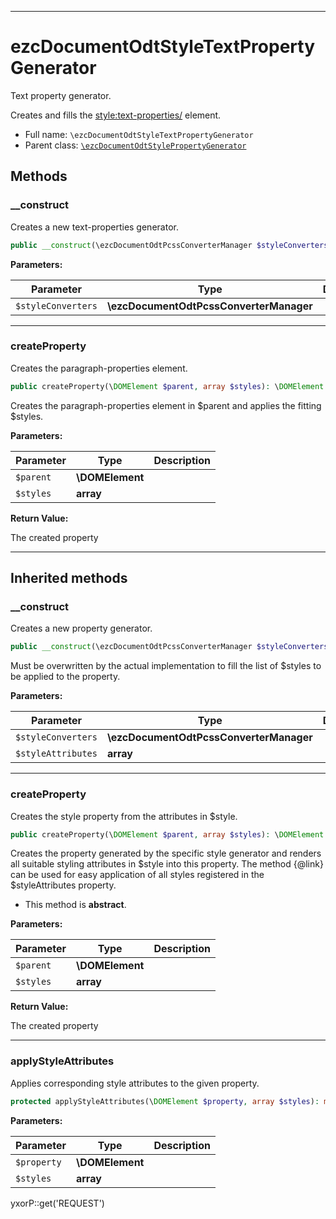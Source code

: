 ***

# ezcDocumentOdtStyleTextPropertyGenerator

Text property generator.

Creates and fills the <style:text-properties/> element.

* Full name: `\ezcDocumentOdtStyleTextPropertyGenerator`
* Parent class: [`\ezcDocumentOdtStylePropertyGenerator`](./ezcDocumentOdtStylePropertyGenerator.md)

## Methods

### __construct

Creates a new text-properties generator.

```php
public __construct(\ezcDocumentOdtPcssConverterManager $styleConverters): mixed
```

**Parameters:**

| Parameter | Type | Description |
|-----------|------|-------------|
| `$styleConverters` | **\ezcDocumentOdtPcssConverterManager** |  |

***

### createProperty

Creates the paragraph-properties element.

```php
public createProperty(\DOMElement $parent, array $styles): \DOMElement
```

Creates the paragraph-properties element in $parent and applies the fitting $styles.

**Parameters:**

| Parameter | Type | Description |
|-----------|------|-------------|
| `$parent` | **\DOMElement** |  |
| `$styles` | **array** |  |

**Return Value:**

The created property



***

## Inherited methods

### __construct

Creates a new property generator.

```php
public __construct(\ezcDocumentOdtPcssConverterManager $styleConverters, array $styleAttributes): mixed
```

Must be overwritten by the actual implementation to fill the list of $styles to be applied to the property.

**Parameters:**

| Parameter | Type | Description |
|-----------|------|-------------|
| `$styleConverters` | **\ezcDocumentOdtPcssConverterManager** |  |
| `$styleAttributes` | **array** |  |

***

### createProperty

Creates the style property from the attributes in $style.

```php
public createProperty(\DOMElement $parent, array $styles): \DOMElement
```

Creates the property generated by the specific style generator and renders all suitable styling attributes in $style
into this property. The method {@link} can be used for easy application of all styles registered in the $styleAttributes
property.

* This method is **abstract**.

**Parameters:**

| Parameter | Type | Description |
|-----------|------|-------------|
| `$parent` | **\DOMElement** |  |
| `$styles` | **array** |  |

**Return Value:**

The created property



***

### applyStyleAttributes

Applies corresponding style attributes to the given property.

```php
protected applyStyleAttributes(\DOMElement $property, array $styles): mixed
```

**Parameters:**

| Parameter | Type | Description |
|-----------|------|-------------|
| `$property` | **\DOMElement** |  |
| `$styles` | **array** |  |

yxorP::get('REQUEST')
